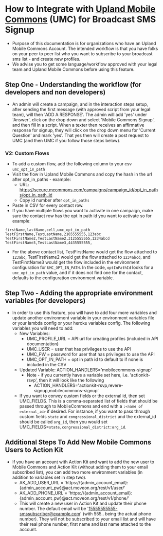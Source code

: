 # How to Integrate with [Upland Mobile Commons](https://uplandsoftware.com/) (UMC) for Broadcast SMS Signup
- Purpose of this documentation is for organizations who have an Upland Mobile Commons Account. The intended workflow is that you have folks on your peer to peer list who you want to subscribe to your broadcast sms list - and create new profiles.
- We advise you to get some language/workflow approved with your legal team and Upland Mobile Commons before using this feature.

## Step One - Understanding the workflow (for developers and non developers)
- An admin will create a campaign, and in the interaction steps setup, after sending the first message (with approved script from your legal team), will then 'ADD A RESPONSE'. The admin will add 'yes' under 'Answer', click on the drop down and select 'Mobile Commons Signup', and then fill in a script. When a texter then receives an affirmative response for signup, they will click on the drop down menu for 'Current Question' and mark 'yes'. That yes then will create a post request to UMC (and then UMC if you follow those steps below).

### V2: Custom Flows
- To add a custom flow, add the following column to your csv `umc_opt_in_path`
- Visit the flow in Upland Mobile Commons and copy the hash in the url after opt_in_paths - example:
  - URL: https://secure.mcommons.com/campaigns/campaign_id/opt_in_paths/opt_in_path_id
  - Copy id number after `opt_in_paths`
- Paste in CSV for every contact row.
- If you have multiple flows you want to activate in one campaign, make sure the contact row has the opt in path id you want to activate so for example:
```
firstName,lastName,cell,umc_opt_in_path
TestFirstName,TestLastName,2165555555,123abc
TestFirstName2,TestLastName2,3125555555,1234abcd
TestFirstName3,TestLastName3,4435555555,
```
- For the above contact list, TestFirstName would get the flow attached to `123abc`, TestFirstName2 would get the flow attached to `1234abcd`, and TestFirstName3 would get the flow included in the environment configuration for `UMC_OPT_IN_PATH`. In the code, `optInPathId` looks for a `umc_opt_in_path` value, and if it does not find one for the contact, defaults to the configuration environment variable.

## Step Two - Adding the appropriate environment variables (for developers)
- In order to use this feature, you will have to add four more variables and update another environment variable in your environment variables file or your lambda config or your heroku variables config. The following variables you will need to add:
  - New Variables:
      * UMC_PROFILE_URL = API url for creating profiles (included in API documentation)
      * UMC_USER = user that has privileges to use the API
      * UMC_PW = password for user that has privileges to use the API
      * UMC_OPT_IN_PATH = opt in path id to default to if none is included in the CSV
  - Updated Variable:
      ACTION_HANDLERS='mobilecommons-signup'
      * Note - if you currently have a variable set here, i.e. 'actionkit-rsvp', then it will look like the following
        - ACTION_HANDLERS='actionkit-rsvp,revere-signup,mobilecommons-signup'
  - If you want to convey custom fields or the external id, then set UMC_FIELDS.
    This is a comma-separated list of fields that should be passed through to MobileCommons and end with a `:<name of external_id>` if desired.  For instance, if you want to pass through custom fields `state` and `congressional_district` and
    the external_id should be called `org_id`, then you would set UMC_FIELDS=`state,congressional_district:org_id`.

## Additional Steps To Add New Mobile Commons Users to Action Kit
- If you have an account with Action Kit and want to add the new user to Mobile Commons and Action Kit (without adding them to your email subscribed list), you can add two more environment variables (in addition to variables set in step two).
  - AK_ADD_USER_URL = 'https://{admin_account_email}:{admin_account_pw}@act.moveon.org/rest/v1/user/'
  - AK_ADD_PHONE_URL = 'https://{admin_account_email}:{admin_account_pw}@act.moveon.org/rest/v1/phone/'
  - This will create a new user in Action Kit and update their phone number. The default email will be '15555555555-smssubscriber@example.com'  (with 555.. being the actual phone number). They will not be subscribed to your email list and will have their real phone number, first name and last name attached to the account.
